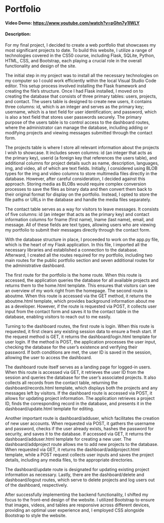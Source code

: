 # Portfolio
#### Video Demo:  <https://www.youtube.com/watch?v=pGhn7y1IWLY>
#### Description:

For my final project, I decided to create a web portfolio that showcases my most significant projects to date. To build this website, I utilize a range of technologies covered in the CS50 course, including Flask, SQLite, Python, HTML, CSS, and Bootstrap, each playing a crucial role in the overall functionality and design of the site.

The initial step in my project was to install all the necessary technologies on my computer so I could work efficiently within the local Visual Studio Code editor. This setup process involved installing the Flask framework and creating the file’s structure. Once I had Flask installed, I moved on to creating the database that consists of three primary tables: users, projects, and contact. 
The users table is designed to create new users, it contains three columns: id, which is an integer and serves as the primary key; username, which is a text field for user identification; and password, which is also a text field that stores user passwords securely. The primary purpose of the users table is to control access to the dashboard routes, where the administrator can manage the database, including adding or modifying projects and viewing messages submitted through the contact form.

The projects table is where I store all relevant information about the projects I wish to showcase. It includes seven columns: id (an integer that acts as the primary key), userid (a foreign key that references the users table), and additional columns for project details such as name, description, languages, img, and video, all of which are text fields. Initially, I considered using BLOB types for the img and video columns to store multimedia files directly in the database. However, after careful consideration, I decided against this approach. Storing media as BLOBs would require complex conversion processes to save the files as binary data and then convert them back to their original format for display on the portfolio. Instead, I opted to store the file paths or URLs in the database and handle the media files separately.

The contact table serves as a way for visitors to leave messages. It consists of five columns: id (an integer that acts as the primary key) and contact information columns for fname (first name), lname (last name), email, and message. All of these fields are text types, allowing users who are viewing my portfolio to submit their messages directly through the contact form.

With the database structure in place, I proceeded to work on the app.py file, which is the heart of my Flask application. In this file, I imported all the necessary libraries and established a connection to the database. Afterward, I created all the routes required for my portfolio, including two main routes for the public portfolio section and seven additional routes for the administrative dashboard.

The first route for the portfolio is the home route. When this route is accessed, the application queries the database for all available projects and returns them to the home.html template. This ensures that visitors can see an overview of my work right from the homepage. The second route is aboutme. When this route is accessed via the GET method, it returns the aboutme.html template, which provides background information about me as a developer. However, if the route is requested via POST, it collects user input from the contact form and saves it to the contact table in the database, enabling visitors to reach out to me easily.

Turning to the dashboard routes, the first route is login. When this route is requested, it first clears any existing session data to ensure a fresh start. If the request method is GET, it returns the dashboard/login.html template for user login. If the method is POST, the application processes the user input, checking the database for the user’s existence and verifying their password. If both conditions are met, the user ID is saved in the session, allowing the user to access the dashboard.

The dashboard route itself serves as a landing page for logged-in users. When this route is accessed via GET, it retrieves the user ID from the session and queries the database for the user’s associated projects. It also collects all records from the contact table, returning the dashboard/records.html template, which displays both the projects and any messages left by visitors. If the dashboard route is accessed via POST, it allows for updating project information. The application retrieves a project ID, finds the corresponding record in the database, and presents it in the dashboard/update.html template for editing.

Another important route is dashboard/adduser, which facilitates the creation of new user accounts. When requested via POST, it gathers the username and password, checks if the user already exists, hashes the password for security, and saves it to the database. If accessed via GET, it returns the dashboard/adduser.html template for creating a new user. The dashboard/addproject route allows me to add new projects to the database. When requested via GET, it returns the dashboard/addproject.html template, while a POST request collects user inputs and saves the project details, including any media files, to the appropriate directories.

The dashboard/update route is designated for updating existing project information as necessary. Lastly, there are the dashboard/delete and dashboard/logout routes, which serve to delete projects and log users out of the dashboard, respectively.

After successfully implementing the backend functionality, I shifted my focus to the front-end design of the website. I utilized Bootstrap to ensure that images, videos, and tables are responsive across different devices, providing an optimal user experience and, I employed CSS alongside Bootstrap to style the website.

